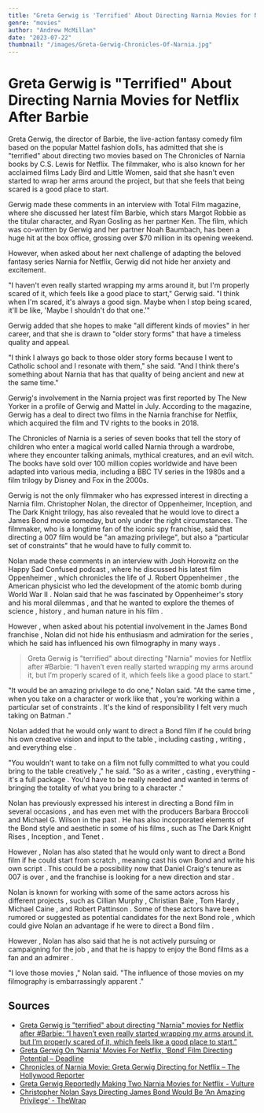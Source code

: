 ```yaml
---
title: "Greta Gerwig is 'Terrified' About Directing Narnia Movies for Netflix After Barbie"
genre: "movies"
author: "Andrew McMillan"
date: "2023-07-22"
thumbnail: "/images/Greta-Gerwig-Chronicles-Of-Narnia.jpg"
---
```


# Greta Gerwig is "Terrified" About Directing Narnia Movies for Netflix After Barbie

Greta Gerwig, the director of Barbie, the live-action fantasy comedy film based on the popular Mattel fashion dolls, has admitted that she is "terrified" about directing two movies based on The Chronicles of Narnia books by C.S. Lewis for Netflix. The filmmaker, who is also known for her acclaimed films Lady Bird and Little Women, said that she hasn't even started to wrap her arms around the project, but that she feels that being scared is a good place to start.

Gerwig made these comments in an interview with Total Film magazine, where she discussed her latest film Barbie, which stars Margot Robbie as the titular character, and Ryan Gosling as her partner Ken. The film, which was co-written by Gerwig and her partner Noah Baumbach, has been a huge hit at the box office, grossing over $70 million in its opening weekend.

However, when asked about her next challenge of adapting the beloved fantasy series Narnia for Netflix, Gerwig did not hide her anxiety and excitement.

"I haven't even really started wrapping my arms around it, but I'm properly scared of it, which feels like a good place to start," Gerwig said. "I think when I'm scared, it's always a good sign. Maybe when I stop being scared, it'll be like, 'Maybe I shouldn't do that one.'"

Gerwig added that she hopes to make "all different kinds of movies" in her career, and that she is drawn to "older story forms" that have a timeless quality and appeal.

"I think I always go back to those older story forms because I went to Catholic school and I resonate with them," she said. "And I think there's something about Narnia that has that quality of being ancient and new at the same time."

Gerwig's involvement in the Narnia project was first reported by The New Yorker in a profile of Gerwig and Mattel in July. According to the magazine, Gerwig has a deal to direct two films in the Narnia franchise for Netflix, which acquired the film and TV rights to the books in 2018.

The Chronicles of Narnia is a series of seven books that tell the story of children who enter a magical world called Narnia through a wardrobe, where they encounter talking animals, mythical creatures, and an evil witch. The books have sold over 100 million copies worldwide and have been adapted into various media, including a BBC TV series in the 1980s and a film trilogy by Disney and Fox in the 2000s.

Gerwig is not the only filmmaker who has expressed interest in directing a Narnia film. Christopher Nolan, the director of Oppenheimer, Inception, and The Dark Knight trilogy, has also revealed that he would love to direct a James Bond movie someday, but only under the right circumstances. The filmmaker, who is a longtime fan of the iconic spy franchise, said that directing a 007 film would be "an amazing privilege", but also a "particular set of constraints" that he would have to fully commit to.

Nolan made these comments in an interview with Josh Horowitz on the Happy Sad Confused podcast , where he discussed his latest film Oppenheimer , which chronicles the life of J. Robert Oppenheimer , the American physicist who led the development of the atomic bomb during World War II . Nolan said that he was fascinated by Oppenheimer's story and his moral dilemmas , and that he wanted to explore the themes of science , history , and human nature in his film .

However , when asked about his potential involvement in the James Bond franchise , Nolan did not hide his enthusiasm and admiration for the series , which he said has influenced his own filmography in many ways .

> Greta Gerwig is "terrified" about directing "Narnia" movies for Netflix after #Barbie: “I haven’t even really started wrapping my arms around it, but I’m properly scared of it, which feels like a good place to start.”

"It would be an amazing privilege to do one," Nolan said. "At the same time , when you take on a character or work like that , you're working within a particular set of constraints . It's the kind of responsibility I felt very much taking on Batman ."

Nolan added that he would only want to direct a Bond film if he could bring his own creative vision and input to the table , including casting , writing , and everything else .

"You wouldn't want to take on a film not fully committed to what you could bring to the table creatively ," he said. "So as a writer , casting , everything - it's a full package . You'd have to be really needed and wanted in terms of bringing the totality of what you bring to a character ."

Nolan has previously expressed his interest in directing a Bond film in several occasions , and has even met with the producers Barbara Broccoli and Michael G. Wilson in the past . He has also incorporated elements of the Bond style and aesthetic in some of his films , such as The Dark Knight Rises , Inception , and Tenet .

However , Nolan has also stated that he would only want to direct a Bond film if he could start from scratch , meaning cast his own Bond and write his own script . This could be a possibility now that Daniel Craig's tenure as 007 is over , and the franchise is looking for a new direction and star .

Nolan is known for working with some of the same actors across his different projects , such as Cillian Murphy , Christian Bale , Tom Hardy , Michael Caine , and Robert Pattinson . Some of these actors have been rumored or suggested as potential candidates for the next Bond role , which could give Nolan an advantage if he were to direct a Bond film .

However , Nolan has also said that he is not actively pursuing or campaigning for the job , and that he is happy to enjoy the Bond films as a fan and an admirer .

"I love those movies ," Nolan said. "The influence of those movies on my filmography is embarrassingly apparent ."

## Sources

- [Greta Gerwig is "terrified" about directing "Narnia" movies for Netflix after #Barbie: “I haven’t even really started wrapping my arms around it, but I’m properly scared of it, which feels like a good place to start.”](https://twitter.com/Variety/status/1418337201234561026)
- [Greta Gerwig On ‘Narnia’ Movies For Netflix, ‘Bond’ Film Directing Potential – Deadline](https://deadline.com/2023/07/greta-gerwig-narnia-movies-netflix-bond-film-directing-potential-1235444778/)
- [Chronicles of Narnia Movie: Greta Gerwig Directing for Netflix – The Hollywood Reporter](https://www.hollywoodreporter.com/movies/movie-news/chronicles-of-narnia-movie-greta-gerwig-netflix-1235527515/)
- [Greta Gerwig Reportedly Making Two Narnia Movies for Netflix - Vulture](https://www.vulture.com/2023/07/greta-gerwig-narnia-movies-netflix.html)
- [Christopher Nolan Says Directing James Bond Would Be ‘An Amazing Privilege’ - TheWrap](https://www.thewrap.com/christopher-nolan-james-bond-movie/)
